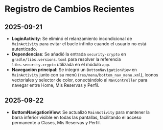 # Registro de Cambios Recientes

## 2025-09-21
- **LoginActivity**: Se eliminó el relanzamiento incondicional de `MainActivity` para evitar el bucle infinito cuando el usuario no está autenticado.
- **Dependencias**: Se añadió la entrada `security-crypto` en `gradle/libs.versions.toml` para resolver la referencia `libs.security.crypto` utilizada en el módulo `app`.
- **Navegación principal**: Se integró un `BottomNavigationView` en `MainActivity` junto con su menú (`res/menu/bottom_nav_menu.xml`), íconos vectoriales y selector de color, conectándolo al `NavController` para navegar entre Home, Mis Reservas y Perfil.

## 2025-09-22
- **BottomNavigationView**: Se actualizó `MainActivity` para mantener la barra inferior visible en todas las pantallas, facilitando el acceso permanente a Clases, Mis Reservas y Perfil.
